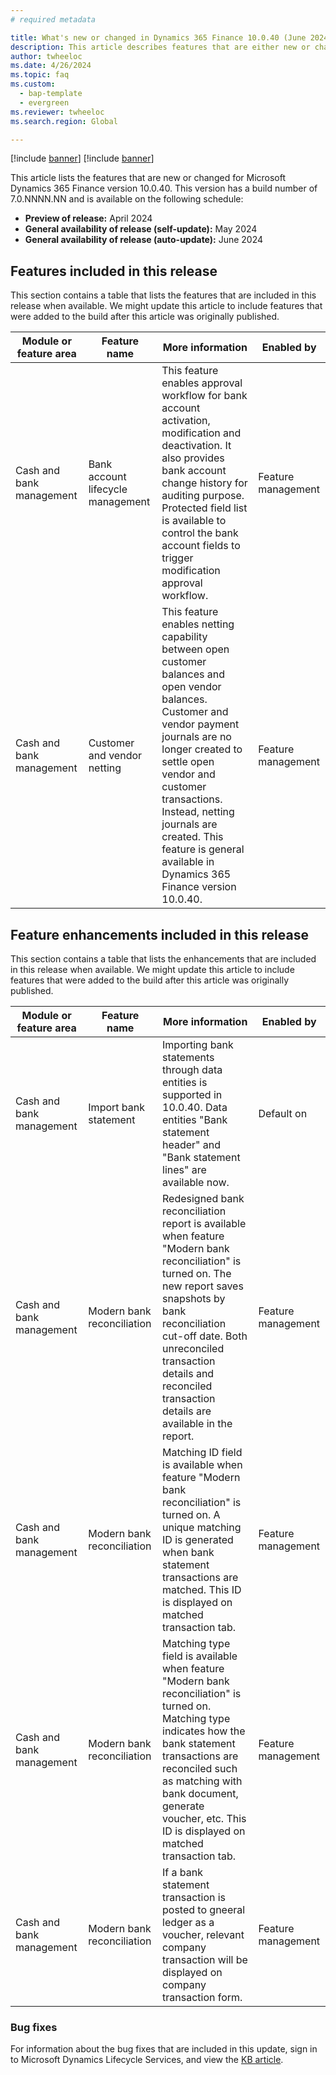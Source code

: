 ```yaml
---
# required metadata

title: What's new or changed in Dynamics 365 Finance 10.0.40 (June 2024)
description: This article describes features that are either new or changed in the Microsoft Dynamics 365 Finance version 10.0.40 preview release.
author: twheeloc
ms.date: 4/26/2024
ms.topic: faq
ms.custom:   
  - bap-template
  - evergreen
ms.reviewer: twheeloc
ms.search.region: Global

---
```


[!include [banner](../includes/banner.md)]
[!include [banner](../includes/preview-banner.md)]

This article lists the features that are new or changed for Microsoft Dynamics 365 Finance version 10.0.40. This version has a build number of 7.0.NNNN.NN and is available on the following schedule:

- **Preview of release:** April 2024
- **General availability of release (self-update):** May 2024
- **General availability of release (auto-update):** June 2024

## Features included in this release

This section contains a table that lists the features that are included in this release when available. We might update this article to include features that were added to the build after this article was originally published.

| Module or feature area | Feature name | More information | Enabled by |
|---|---|---|---|
|Cash and bank management|Bank account lifecycle management|This feature enables approval workflow for bank account activation, modification and deactivation. It also provides bank account change history for auditing purpose. Protected field list is available to control the bank account fields to trigger modification approval workflow. |Feature management|
|Cash and bank management|Customer and vendor netting|This feature enables netting capability between open customer balances and open vendor balances. Customer and vendor payment journals are no longer created to settle open vendor and customer transactions. Instead, netting journals are created. This feature is general available in Dynamics 365 Finance version 10.0.40.|Feature management|



## Feature enhancements included in this release

This section contains a table that lists the enhancements that are included in this release when available. We might update this article to include features that were added to the build after this article was originally published.

| Module or feature area | Feature name | More information | Enabled by |
|---|---|---|---|
|Cash and bank management|Import bank statement|Importing bank statements through data entities is supported in 10.0.40. Data entities "Bank statement header" and "Bank statement lines" are available now.|Default on|
|Cash and bank management|Modern bank reconciliation|Redesigned bank reconciliation report is available when feature "Modern bank reconciliation" is turned on. The new report saves snapshots by bank reconciliation cut-off date. Both unreconciled transaction details and reconciled transaction details are available in the report.|Feature management|
|Cash and bank management|Modern bank reconciliation|Matching ID field is available when feature "Modern bank reconciliation" is turned on. A unique matching ID is generated when bank statement transactions are matched. This ID is displayed on matched transaction tab.|Feature management|
|Cash and bank management|Modern bank reconciliation|Matching type field is available when feature "Modern bank reconciliation" is turned on. Matching type indicates how the bank statement transactions are reconciled such as matching with bank document, generate voucher, etc. This ID is displayed on matched transaction tab.|Feature management|
|Cash and bank management|Modern bank reconciliation|If a bank statement transaction is posted to gneeral ledger as a voucher, relevant company transaction will be displayed on company transaction form.|Feature management|



### Bug fixes

For information about the bug fixes that are included in this update, sign in to Microsoft Dynamics Lifecycle Services, and view the [KB article](https://fix.lcs.dynamics.com/Issue/Details?bugId=NNNNNNN).
